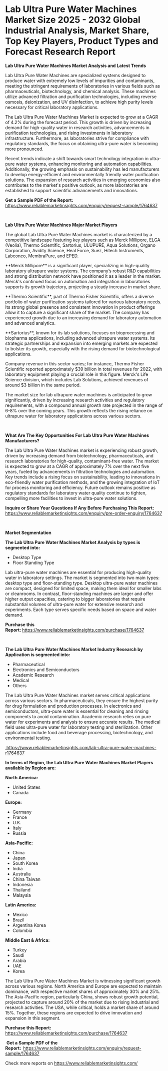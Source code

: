 <p><h1>Lab Ultra Pure Water Machines Market Size 2025 - 2032 Global Industrial Analysis, Market Share, Top Key Players, Product Types and Forecast Research Report</h1></p><p><strong>Lab Ultra Pure Water Machines Market Analysis and Latest Trends</strong></p>
<p><p>Lab Ultra Pure Water Machines are specialized systems designed to produce water with extremely low levels of impurities and contaminants, meeting the stringent requirements of laboratories in various fields such as pharmaceuticals, biotechnology, and chemical analysis. These machines utilize advanced filtration and purification technologies, including reverse osmosis, deionization, and UV disinfection, to achieve high purity levels necessary for critical laboratory applications.</p><p>The Lab Ultra Pure Water Machines Market is expected to grow at a CAGR of 4.2% during the forecast period. This growth is driven by increasing demand for high-quality water in research activities, advancements in purification technologies, and rising investments in laboratory infrastructure. Furthermore, as laboratories strive for compliance with regulatory standards, the focus on obtaining ultra-pure water is becoming more pronounced.</p><p>Recent trends indicate a shift towards smart technology integration in ultra-pure water systems, enhancing monitoring and automation capabilities. Additionally, the growing emphasis on sustainability has led manufacturers to develop energy-efficient and environmentally friendly water purification solutions. The expansion of research activities in emerging economies also contributes to the market's positive outlook, as more laboratories are established to support scientific advancements and innovations.</p></p>
<p><strong>Get a Sample PDF of the Report:&nbsp;</strong> <a href="https://www.reliablemarketinsights.com/enquiry/request-sample/1764637?utm_campaign=2528&utm_medium=2&utm_source=Github&utm_content=ia&utm_term=27022025&utm_id=lab-ultra-pure-water-machines">https://www.reliablemarketinsights.com/enquiry/request-sample/1764637</a></p>
<p>&nbsp;</p>
<p><strong>Lab Ultra Pure Water Machines Major Market Players</strong></p>
<p><p>The global Lab Ultra Pure Water Machines market is characterized by a competitive landscape featuring key players such as Merck Millipore, ELGA (Veolia), Thermo Scientific, Sartorius, ULUPURE, Aqua Solutions, Organo Corporation, Avidity Science, Heal Force, Suez, Hitech Instruments, Labconco, MembraPure, and EPED.</p><p>**Merck Millipore** is a significant player, specializing in high-quality laboratory ultrapure water systems. The company’s robust R&D capabilities and strong distribution network have positioned it as a leader in the market. Merck's continued focus on automation and integration in laboratories supports its growth trajectory, projecting a steady increase in market share.</p><p>**Thermo Scientific**, part of Thermo Fisher Scientific, offers a diverse portfolio of water purification systems tailored for various laboratory needs. Its strong global presence and consistent innovation in product offerings allow it to capture a significant share of the market. The company has experienced growth due to an increasing demand for laboratory automation and advanced analytics.</p><p>**Sartorius**, known for its lab solutions, focuses on bioprocessing and biopharma applications, including advanced ultrapure water systems. Its strategic partnerships and expansion into emerging markets are expected to bolster its growth, especially with the rising demand for biotechnological applications.</p><p>Company revenue in this sector varies; for instance, Thermo Fisher Scientific reported approximately $39 billion in total revenues for 2022, with laboratory equipment playing a crucial role in this figure. Merck's Life Science division, which includes Lab Solutions, achieved revenues of around $3 billion in the same period.</p><p>The market size for lab ultrapure water machines is anticipated to grow significantly, driven by increasing research activities and regulatory requirements, with a compound annual growth rate projected in the range of 6-8% over the coming years. This growth reflects the rising reliance on ultrapure water for laboratory applications across various sectors.</p></p>
<p>&nbsp;</p>
<p><strong>What Are The Key Opportunities For Lab Ultra Pure Water Machines Manufacturers?</strong></p>
<p><p>The Lab Ultra Pure Water Machines market is experiencing robust growth, driven by increasing demand from biotechnology, pharmaceuticals, and research laboratories for high-quality, contaminant-free water. The market is expected to grow at a CAGR of approximately 7% over the next five years, fueled by advancements in filtration technologies and automation. Key trends include a rising focus on sustainability, leading to innovations in eco-friendly water purification methods, and the growing integration of IoT for process monitoring and efficiency. Future outlook remains positive as regulatory standards for laboratory water quality continue to tighten, compelling more facilities to invest in ultra-pure water solutions.</p></p>
<p><strong>Inquire or Share Your Questions If Any Before Purchasing This Report:</strong> <a href="https://www.reliablemarketinsights.com/enquiry/pre-order-enquiry/1764637?utm_campaign=2528&utm_medium=2&utm_source=Github&utm_content=ia&utm_term=27022025&utm_id=lab-ultra-pure-water-machines">https://www.reliablemarketinsights.com/enquiry/pre-order-enquiry/1764637</a></p>
<p>&nbsp;</p>
<p><strong>Market Segmentation</strong></p>
<p><strong>The Lab Ultra Pure Water Machines Market Analysis by types is segmented into:</strong></p>
<p><ul><li>Desktop Type</li><li>Floor Standing Type</li></ul></p>
<p><p>Lab ultra-pure water machines are essential for producing high-quality water in laboratory settings. The market is segmented into two main types: desktop type and floor-standing type. Desktop ultra-pure water machines are compact, designed for limited space, making them ideal for smaller labs or cleanrooms. In contrast, floor-standing machines are larger and offer higher output capacities, catering to bigger laboratories that require substantial volumes of ultra-pure water for extensive research and experiments. Each type serves specific needs based on space and water demand.</p></p>
<p><strong>Purchase this Report:&nbsp;</strong><a href="https://www.reliablemarketinsights.com/purchase/1764637?utm_campaign=2528&utm_medium=2&utm_source=Github&utm_content=ia&utm_term=27022025&utm_id=lab-ultra-pure-water-machines">https://www.reliablemarketinsights.com/purchase/1764637</a></p>
<p>&nbsp;</p>
<p><strong>The Lab Ultra Pure Water Machines Market Industry Research by Application is segmented into:</strong></p>
<p><ul><li>Pharmaceutical</li><li>Electronics and Semiconductors</li><li>Academic Research</li><li>Medical</li><li>Others</li></ul></p>
<p><p>The Lab Ultra Pure Water Machines market serves critical applications across various sectors. In pharmaceuticals, they ensure the highest purity for drug formulation and production processes. In electronics and semiconductors, ultra-pure water is essential for cleaning and rinsing components to avoid contamination. Academic research relies on pure water for experiments and analysis to ensure accurate results. The medical field uses ultra-pure water for laboratory testing and sterilization. Other applications include food and beverage processing, biotechnology, and environmental testing.</p></p>
<p><a href="https://www.reliablemarketinsights.com/lab-ultra-pure-water-machines-r1764637?utm_campaign=2528&utm_medium=2&utm_source=Github&utm_content=ia&utm_term=27022025&utm_id=lab-ultra-pure-water-machines">&nbsp;https://www.reliablemarketinsights.com/lab-ultra-pure-water-machines-r1764637</a></p>
<p><strong>In terms of Region, the Lab Ultra Pure Water Machines Market Players available by Region are:</strong></p>
<p>
    <p> <strong> North America: </strong>
        <ul>
            <li>United States</li>
            <li>Canada</li>
        </ul>
        </p> 
    <p> <strong> Europe: </strong>
        <ul>
            <li>Germany</li>
            <li>France</li>
            <li>U.K.</li>
            <li>Italy</li>
            <li>Russia</li>
        </ul>
        </p> 
    <p> <strong> Asia-Pacific: </strong>
        <ul>
            <li>China</li>
            <li>Japan</li>
            <li>South Korea</li>
            <li>India</li>
            <li>Australia</li>
            <li>China Taiwan</li>
            <li>Indonesia</li>
            <li>Thailand</li>
            <li>Malaysia</li>
        </ul>
        </p> 
    <p> <strong> Latin America: </strong>
        <ul>
            <li>Mexico</li>
            <li>Brazil</li>
            <li>Argentina Korea</li>
            <li>Colombia</li>
        </ul>
        </p> 
    <p> <strong> Middle East & Africa: </strong>
        <ul>
            <li>Turkey</li>
            <li>Saudi</li>
            <li>Arabia</li>
            <li>UAE</li>
            <li>Korea</li>
        </ul>
    </p>
    </p>
<p><p>The Lab Ultra Pure Water Machines Market is witnessing significant growth across various regions. North America and Europe are expected to maintain dominance, with respective market shares of approximately 30% and 25%. The Asia-Pacific region, particularly China, shows robust growth potential, projected to capture around 20% of the market due to rising industrial and research activities. The USA, while critical, holds a market share of around 15%. Together, these regions are expected to drive innovation and expansion in this segment.</p></p>
<p><strong>Purchase this Report: </strong><a href="https://www.reliablemarketinsights.com/purchase/1764637?utm_campaign=2528&utm_medium=2&utm_source=Github&utm_content=ia&utm_term=27022025&utm_id=lab-ultra-pure-water-machines">https://www.reliablemarketinsights.com/purchase/1764637</a></p>
<p>&nbsp;<strong>Get a Sample PDF of the Report:&nbsp;&nbsp;</strong><a href="https://www.reliablemarketinsights.com/enquiry/request-sample/1764637?utm_campaign=2528&utm_medium=2&utm_source=Github&utm_content=ia&utm_term=27022025&utm_id=lab-ultra-pure-water-machines">https://www.reliablemarketinsights.com/enquiry/request-sample/1764637</a></p>
<p><strong></strong></p>
<p>Check more reports on <a href="https://www.reliablemarketinsights.com/?utm_campaign=2528&utm_medium=2&utm_source=Github&utm_content=ia&utm_term=27022025&utm_id=lab-ultra-pure-water-machines">https://www.reliablemarketinsights.com/</a></p>